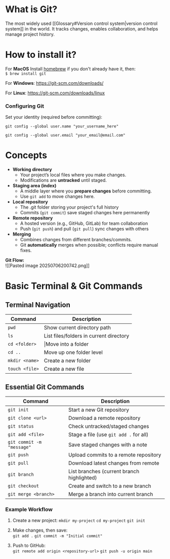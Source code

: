 # What is Git?
The most widely used [[Glossary#Version control system|version control system]] in the world. It tracks changes, enables collaboration, and helps manage project history.

# How to install it?
For **MacOS**
	Install [homebrew](https://brew.sh/) if you don't already have it, then:  
	`$ brew install git`

For **Windows**:
	https://git-scm.com/downloads/

For **Linux**:
	https://git-scm.com/downloads/linux
### Configuring Git
Set your identity (required before committing):

`git config --global user.name "your_username_here"`

`git config --global user.email "your_email@email.com"`

# Concepts
- **Working directory**
	- Your project’s local files where you make changes.
	- Modifications are **untracked** until staged.
- **Staging area (index)**
	- A middle layer where you **prepare changes** before committing.
	- Use `git add` to move changes here.
- **Local repository**
	- The .git folder storing your project's full history
	- Commits (`git commit`) save staged changes here permanently
- **Remote repository**
	- A hosted version (e.g., GitHub, GitLab) for team collaboration
	- Push (`git push`) and pull (`git pull`) sync changes with others
- **Merging**
	- Combines changes from different branches/commits.
	- Git **automatically** merges when possible; conflicts require manual fixes.

**Git Flow:**  
![[Pasted image 20250706200742.png]]

# Basic Terminal & Git Commands

## **Terminal Navigation**

| Command        | Description                             |
| -------------- | --------------------------------------- |
| `pwd`          | Show current directory path             |
| `ls`           | List files/folders in current directory |
| `cd <folder>`  | \|Move into a folder                    |
| `cd ..`        | Move up one folder level                |
| `mkdir <name>` | Create a new folder                     |
| `touch <file>` | Create a new file                       |

## **Essential Git Commands**

| Command                   | Description                                |
| ------------------------- | ------------------------------------------ |
| `git init`                | Start a new Git repository                 |
| `git clone <url>`         | Download a remote repository               |
| `git status`              | Check untracked/staged changes             |
| `git add <file>`          | Stage a file (use `git add .` for all)     |
| `git commit -m "message"` | Save staged changes with a note            |
| `git push`                | Upload commits to a remote repository      |
| `git pull`                | Download latest changes from remote        |
| `git branch`              | List branches (current branch highlighted) |
| `git checkout`            | Create and switch to a new branch          |
| `git merge <branch>`      | Merge a branch into current branch         |

### Example Workflow

1. Create a new project:
	`mkdir my-project`
	`cd my-project`
	`git init`

2. Make changes, then save:  
	`git add .`
    `git commit -m "Initial commit"`

3. Push to GitHub:   
	`git remote add origin <repository-url>`
    `git push -u origin main`